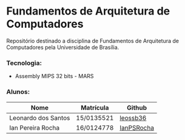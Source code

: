 # Fundamentos de Arquitetura de Computadores
Repositório destinado a disciplina de Fundamentos de Arquitetura de Computadores pela Universidade de Brasília.

### Tecnologia:
- Assembly MIPS 32 bits - MARS

### Alunos:

| Nome | Matrícula | Github |
|--|--|--|
| Leonardo dos Santos |15/0135521|[leossb36](https://github.com/leossb36)|
|Ian Pereira Rocha |16/0124778|[IanPSRocha](https://github.com/IanPSRocha)|

